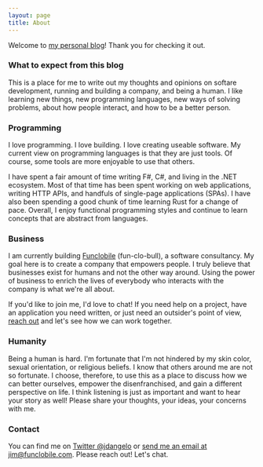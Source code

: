 ```yaml
---
layout: page
title: About
---
```


Welcome to [my personal blog](http://blog.thegeeko.com)! Thank you for checking it out.

### What to expect from this blog

This is a place for me to write out my thoughts and opinions on softare development,
running and building a company, and being a human. I like learning new things, new
programming languages, new ways of solving problems, about how people interact,
and how to be a better person.

### Programming

I love programming. I love building. I love creating useable software. My current view
on programming languages is that they are just tools. Of course, some tools are more
enjoyable to use that others.

I have spent a fair amount of time writing F#, C#, and living in the .NET ecosystem.
Most of that time has been spent working on web applications, writing HTTP APIs,
and handfuls of single-page applications (SPAs). I have also been spending a good
chunk of time learning Rust for a change of pace. Overall, I enjoy functional programming
styles and continue to learn concepts that are abstract from languages.

### Business

I am currently building [Funclobile](http://www.funclobile.com) (fun-clo-bull), a software consultancy.
My goal here is to create a company that empowers people. I truly believe that businesses exist for
humans and not the other way around. Using the power of business to enrich the lives of everybody
who interacts with the company is what we're all about.

If you'd like to join me, I'd love to chat! If you need help on a project, have an application you need written,
or just need an outsider's point of view, [reach out](mailto:jim@funclobile.com) and let's see how we
can work together.

### Humanity

Being a human is hard. I'm fortunate that I'm not hindered by my skin color, sexual orientation, or
religious beliefs. I know that others around me are not so fortunate. I choose, therefore, to use
this as a place to discuss how we can better ourselves, empower the disenfranchised, and gain a
different perspective on life. I think listening is just as important and want to hear your story as
well! Please share your thoughts, your ideas, your concerns with me.

### Contact

You can find me on [Twitter @jdangelo](https://twitter.com/jjvdangelo) or
[send me an email at jim@funclobile.com](mailto:jim@funclobile.com). Please reach out! Let's chat.